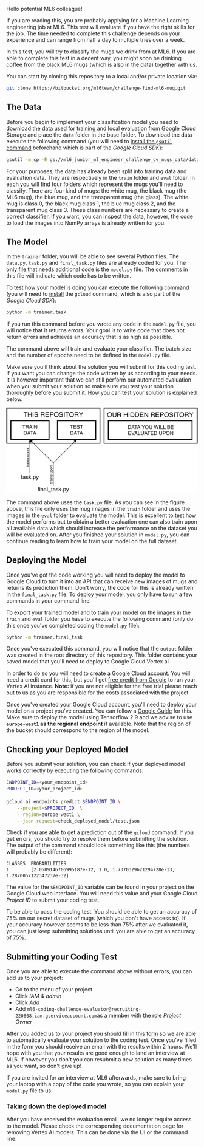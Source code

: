 Hello potential ML6 colleague!

If you are reading this, you are probably applying for a Machine Learning engineering job at ML6. This test will evaluate if you have the right skills for the job. The time needed to complete this challenge depends on your experience and can range from half a day to multiple tries over a week.

In this test, you will try to classify the mugs we drink from at ML6. If you are able to complete this test in a decent way, you might soon be drinking coffee from the black ML6 mugs (which is also in the data) together with us.

You can start by cloning this repository to a local and/or private location via:

```bash
git clone https://bitbucket.org/ml6team/challenge-find-ml6-mug.git
```

## The Data

Before you begin to implement your classification model you need to download the data used for training and local evaluation from Google Cloud Storage and place the `data` folder in the base folder. To download the data execute the following command (you will need to [install the `gsutil` command](https://cloud.google.com/storage/docs/gsutil_install#sdk-install) beforehand which is part of the *Google Cloud SDK*):

```bash
gsutil -m cp -R gs://ml6_junior_ml_engineer_challenge_cv_mugs_data/data .
```

For your purposes, the data has already been split into training data and evaluation data. They are respectively in the `train` folder and `eval` folder. In each you will find four folders which represent the mugs you'll need to classify. There are four kind of mugs: the white mug, the black mug (the ML6 mug), the blue mug, and the transparent mug (the glass). The white mug is class 0, the black mug class 1, the blue mug class 2, and the transparent mug class 3. These class numbers are necessary to create a correct classifier. If you want, you can inspect the data, however, the code to load the images into NumPy arrays is already written for you.


## The Model

In the `trainer` folder, you will be able to see several Python files. The `data.py`, `task.py` and `final_task.py` files are already coded for you. The only file that needs additional code is the `model.py` file. The comments in this file will indicate which code has to be written.

To test how your model is doing you can execute the following command (you will need to [install](https://cloud.google.com/sdk/docs/#install_the_latest_cloud_sdk_version) the `gcloud` command, which is also part of the *Google Cloud SDK*):

```bash
python -m trainer.task
```

If you run this command before you wrote any code in the `model.py` file, you will notice that it returns errors. Your goal is to write code that does not return errors and achieves an accuracy that is as high as possible.

The command above will train and evaluate your classifier. The batch size and the number of epochs need to be defined in the `model.py` file.

Make sure you'll think about the solution you will submit for this coding test. If you want you can change the code written by us according to your needs. It is however important that we can still perform our automated evaluation when you submit your solution so make sure you test your solution thoroughly before you submit it. How you can test your solution is explained below.

![Data overview](data.png)

The command above uses the `task.py` file. As you can see in the figure above, this file only uses the mug images in the `train` folder and uses the images in the `eval` folder to evaluate the model. This is excellent to test how the model performs but to obtain a better evaluation one can also train upon all available data which should increase the performance on the dataset you will be evaluated on. After you finished your solution in `model.py`, you can continue reading to learn how to train your model on the full dataset.


## Deploying the Model

Once you've got the code working you will need to deploy the model to Google Cloud to turn it into an API that can receive new images of mugs and returns its prediction them. Don't worry, the code for this is already written in the `final_task.py` file. To deploy your model, you only have to run a few commands in your command line.

To export your trained model and to train your model on the images in the `train` and `eval` folder you have to execute the following command (only do this once you've completed coding the `model.py` file):

```bash
python -m trainer.final_task
```

Once you've executed this command, you will notice that the `output` folder was created in the root directory of this repository. This folder contains your saved model that you'll need to deploy to Google Cloud Vertex ai.

In order to do so you will need to create a [Google Cloud account](https://cloud.google.com/). You will need a credit card for this, but you'll get [free credit from Google](https://cloud.google.com/free/docs/gcp-free-tier/#free-trial) to run your Vertex AI instance. **Note:** if you are not eligible for the free trial please reach out to us as you are responsible for the costs associated with the project.

Once you've created your Google Cloud account, you'll need to deploy your model on a project you've created. You can follow a [Google Guide](https://cloud.google.com/ai-platform/prediction/docs/deploying-models#deploy_models_and_versions) for this. Make sure to deploy the model using Tensorflow 2.9 and we advise to use **`europe-west1` as the regional endpoint** if available. Note that the region of the bucket should correspond to the region of the model.


## Checking your Deployed Model

Before you submit your solution, you can check if your deployed model works correctly by executing the following commands:

```bash
ENDPOINT_ID=<your_endpoint_id>
PROJECT_ID=<your_project_id>

gcloud ai endpoints predict $ENDPOINT_ID \
    --project=$PROJECT_ID  \
    --region=europe-west1 \
    --json-request=check_deployed_model/test.json
```

Check if you are able to get a prediction out of the `gcloud` command. If you get errors, you should try to resolve them before submitting the solution. The output of the command should look something like this (the numbers will probably be different):

```
CLASSES  PROBABILITIES
1        [2.0589146706995187e-12, 1.0, 1.7370329621294728e-13, 1.2870057122347237e-32]
```

The value for the `$ENDPOINT_ID` variable can be found in your project on the Google Cloud web interface. You will need this value and your Google Cloud *Project ID* to submit your coding test.

To be able to pass the coding test. You should be able to get an accuracy of 75% on our secret dataset of mugs (which you don't have access to). If your accuracy however seems to be less than 75% after we evaluated it, you can just keep submitting solutions until you are able to get an accuracy of 75%.


## Submitting your Coding Test

Once you are able to execute the command above without errors, you can add us to your project:

* Go to the menu of your project
* Click *IAM & admin*
* Click *Add*
* Add `ml6-coding-challenge-evaluator@recruiting-220608.iam.gserviceaccount.com`as a member with the role *Project Owner*

After you added us to your project you should fill in [this form](https://docs.google.com/forms/d/e/1FAIpQLSd8gU-V8hEuldbEe-PfPmzmImLyekkzPOCEC8OKu_XAoW5_qg/viewform) so we are able to automatically evaluate your solution to the coding test. Once you've filled in the form you should receive an email with the results within 2 hours. We'll hope with you that your results are good enough to land an interview at ML6. If however you don't you can resubmit a new solution as many times as you want, so don't give up!

If you are invited for an interview at ML6 afterwards, make sure to bring your laptop with a copy of the code you wrote, so you can explain your `model.py` file to us.


### Taking down the deployed model

After you have received the evaluation email, we no longer require access to the model. Please check the corresponding documentation page for removing Vertex AI models. This can be done via the UI or the command line.
